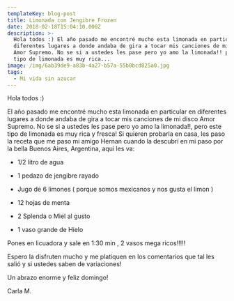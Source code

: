 ```yaml
---
templateKey: blog-post
title: Limonada con Jengibre Frozen
date: 2018-02-18T15:04:10.000Z
description: >-
  Hola todos :) El año pasado me encontré mucho esta limonada en particular en
  diferentes lugares a donde andaba de gira a tocar mis canciones de mi disco
  Amor Supremo. No se si a ustedes les pase pero yo amo la limonada!! pero este
  tipo de limonada es muy rica...
image: /img/6ab39de9-a83b-4a27-b57a-55b0bcd825a0.jpg
tags:
  - Mi vida sin azucar
---
```


Hola todos :)

El año pasado me encontré mucho esta limonada en particular en diferentes lugares a donde andaba de gira a tocar mis canciones de mi disco Amor Supremo. No se si a ustedes les pase pero yo amo la limonada!!, pero este tipo de limonada es muy rica y fresca! Si quieren probarla en casa, les paso la receta que me paso mi amigo Hernan cuando la descubrí en mi paso por la bella Buenos Aires, Argentina, aquí les va:


- 1/2 litro de agua 

- 1 pedazo de jengibre rayado

- Jugo de 6 limones ( porque somos mexicanos y nos gusta el limon )

- 12 hojas de menta 

- 2 Splenda o Miel al gusto 

- 1 vaso grande de Hielo


Pones en licuadora y sale en 1:30 min , 2 vasos mega ricos!!!!!

Espero la disfruten mucho y me platiquen en los comentarios que tal les salió y si ustedes saben de variaciones!

Un abrazo enorme y feliz domingo!

Carla M.
